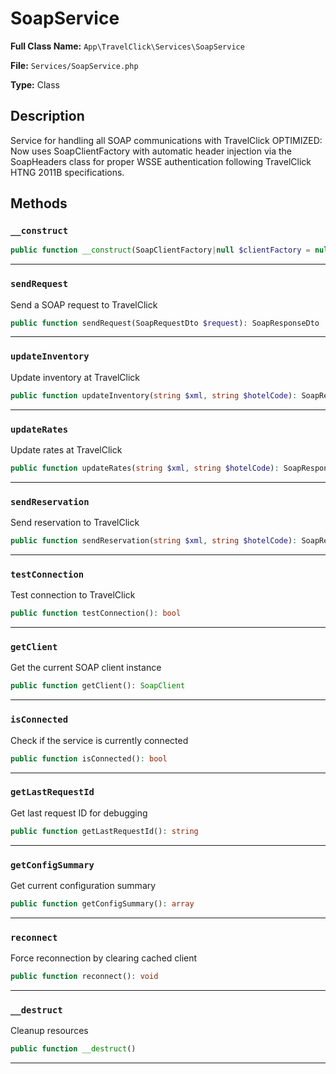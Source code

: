 # SoapService

**Full Class Name:** `App\TravelClick\Services\SoapService`

**File:** `Services/SoapService.php`

**Type:** Class

## Description

Service for handling all SOAP communications with TravelClick
OPTIMIZED: Now uses SoapClientFactory with automatic header injection
via the SoapHeaders class for proper WSSE authentication following
TravelClick HTNG 2011B specifications.

## Methods

### `__construct`

```php
public function __construct(SoapClientFactory|null $clientFactory = null)
```

---

### `sendRequest`

Send a SOAP request to TravelClick

```php
public function sendRequest(SoapRequestDto $request): SoapResponseDto
```

---

### `updateInventory`

Update inventory at TravelClick

```php
public function updateInventory(string $xml, string $hotelCode): SoapResponseDto
```

---

### `updateRates`

Update rates at TravelClick

```php
public function updateRates(string $xml, string $hotelCode): SoapResponseDto
```

---

### `sendReservation`

Send reservation to TravelClick

```php
public function sendReservation(string $xml, string $hotelCode): SoapResponseDto
```

---

### `testConnection`

Test connection to TravelClick

```php
public function testConnection(): bool
```

---

### `getClient`

Get the current SOAP client instance

```php
public function getClient(): SoapClient
```

---

### `isConnected`

Check if the service is currently connected

```php
public function isConnected(): bool
```

---

### `getLastRequestId`

Get last request ID for debugging

```php
public function getLastRequestId(): string
```

---

### `getConfigSummary`

Get current configuration summary

```php
public function getConfigSummary(): array
```

---

### `reconnect`

Force reconnection by clearing cached client

```php
public function reconnect(): void
```

---

### `__destruct`

Cleanup resources

```php
public function __destruct()
```

---

